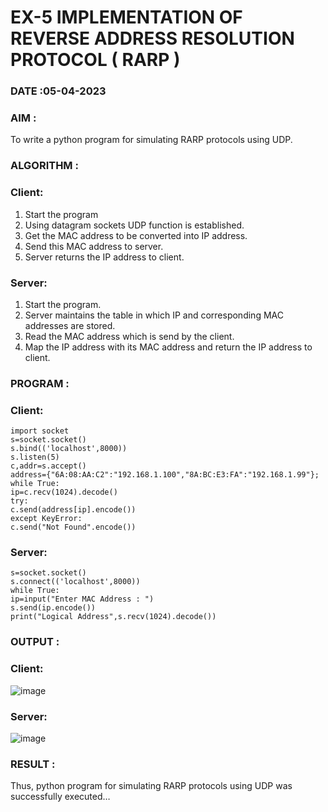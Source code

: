 # EX-5 IMPLEMENTATION OF REVERSE ADDRESS RESOLUTION PROTOCOL ( RARP )

### DATE :05-04-2023

### AIM :
To write a python program for simulating RARP protocols using UDP.

### ALGORITHM :
### Client:
1. Start the program
2. Using datagram sockets UDP function is established.
3. Get the MAC address to be converted into IP address.
4. Send this MAC address to server.
5. Server returns the IP address to client.

### Server:
1. Start the program.
2. Server maintains the table in which IP and corresponding MAC addresses are stored.
3. Read the MAC address which is send by the client.
4. Map the IP address with its MAC address and return the IP address to client.

### PROGRAM :
### Client:
```
import socket
s=socket.socket()
s.bind(('localhost',8000))
s.listen(5)
c,addr=s.accept()
address={"6A:08:AA:C2":"192.168.1.100","8A:BC:E3:FA":"192.168.1.99"};
while True:
ip=c.recv(1024).decode()
try:
c.send(address[ip].encode())
except KeyError:
c.send("Not Found".encode())
```
### Server:
```import socket
s=socket.socket()
s.connect(('localhost',8000))
while True:
ip=input("Enter MAC Address : ")
s.send(ip.encode())
print("Logical Address",s.recv(1024).decode())
```
### OUTPUT :
### Client:
![image](https://github.com/gowrisankarponnusamy/EX-5/assets/119393123/4b18e0e7-4a2c-4b83-8541-e452a8385feb)

### Server:
![image](https://github.com/gowrisankarponnusamy/EX-5/assets/119393123/3a19b935-7140-42af-9701-f4f4626f22e6)

### RESULT :
Thus, python program for simulating RARP protocols using UDP was successfully executed…

